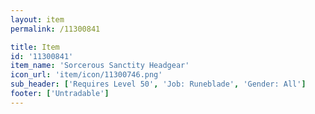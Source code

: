 ```yaml
---
layout: item
permalink: /11300841

title: Item
id: '11300841'
item_name: 'Sorcerous Sanctity Headgear'
icon_url: 'item/icon/11300746.png'
sub_header: ['Requires Level 50', 'Job: Runeblade', 'Gender: All']
footer: ['Untradable']
---
```

